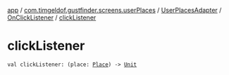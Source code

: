 [app](../../../index.md) / [com.timgeldof.gustfinder.screens.userPlaces](../../index.md) / [UserPlacesAdapter](../index.md) / [OnClickListener](index.md) / [clickListener](./click-listener.md)

# clickListener

`val clickListener: (place: `[`Place`](../../../com.timgeldof.gustfinder.database/-place/index.md)`) -> `[`Unit`](https://kotlinlang.org/api/latest/jvm/stdlib/kotlin/-unit/index.html)